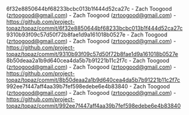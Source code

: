 6f32e8850644bf68233bcbc013b1f444d52ca27c - Zach Toogood (zrtoogood@gmail.com) - Zach Toogood (zrtoogood@gmail.com) - https://github.com/project-topaz/topaz/commit/6f32e8850644bf68233bcbc013b1f444d52ca27c
9310b93f09c57d50f72b8fae1d9a161018b0527e - Zach Toogood (zrtoogood@gmail.com) - Zach Toogood (zrtoogood@gmail.com) - https://github.com/project-topaz/topaz/commit/9310b93f09c57d50f72b8fae1d9a161018b0527e
8b50deaa2a1b9d640cea4da5b7b91221b11c2f7c - Zach Toogood (zrtoogood@gmail.com) - Zach Toogood (zrtoogood@gmail.com) - https://github.com/project-topaz/topaz/commit/8b50deaa2a1b9d640cea4da5b7b91221b11c2f7c
992ee7f447aff4aa39b7fef598edebe6e4b83840 - Zach Toogood (zrtoogood@gmail.com) - Zach Toogood (zrtoogood@gmail.com) - https://github.com/project-topaz/topaz/commit/992ee7f447aff4aa39b7fef598edebe6e4b83840
